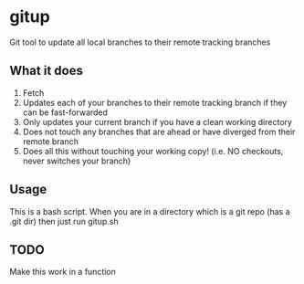 # gitup
Git tool to update all local branches to their remote tracking branches

What it does
---------
1. Fetch
2. Updates each of your branches to their remote tracking branch if they can be fast-forwarded
3. Only updates your current branch if you have a clean working directory
4. Does not touch any branches that are ahead or have diverged from their remote branch
5. Does all this without touching your working copy!  (i.e. NO checkouts, never switches your branch)

Usage
--------
This is a bash script.  When you are in a directory which is a git repo (has a .git dir) then just run gitup.sh

TODO
--------
Make this work in a function
